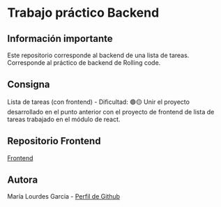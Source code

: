 # Trabajo práctico Backend

## Información importante
Este repositorio corresponde al backend de una lista de tareas. Corresponde al práctico de backend de Rolling code.

## Consigna
Lista de tareas (con frontend) - Dificultad:  🟢🟡
Unir el proyecto desarrollado en el punto anterior con el proyecto de frontend de lista de tareas trabajado en el módulo de react.

## Repositorio Frontend
[Frontend](https://github.com/lourdesgarciafyl/tp-backend-listaTareas/tree/main)

## Autora
María Lourdes Garcia - [Perfil de Github](https://github.com/lourdesgarciafyl)